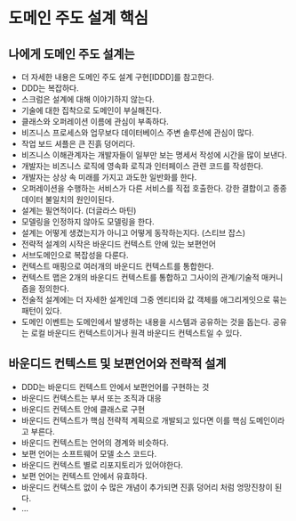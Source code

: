 # 도메인 주도 설계 핵심

## 나에게 도메인 주도 설계는

- 더 자세한 내용은 도메인 주도 설계 구현[IDDD]를 참고한다.
- DDD는 복잡하다.
- 스크럼은 설계에 대해 이야기하지 않는다.
- 기술에 대한 집착으로 도메인이 부실해진다.
- 클래스와 오퍼레이션 이름에 관심이 부족하다.
- 비즈니스 프로세스와 업무보다 데이터베이스 주변 솔루션에 관심이 많다.
- 작업 보드 셔플은 큰 진흙 덩어리다.
- 비즈니스 이해관계자는 개발자들이 일부만 보는 명세서 작성에 시간을 많이 보낸다.
- 개발자는 비즈니스 로직에 영속화 로직과 인터페이스 관련 코드를 작성한다.
- 개발자는 상상 속 미래를 가지고 과도한 일반화를 한다.
- 오퍼레이션을 수행하는 서비스가 다른 서비스를 직접 호출한다. 강한 결합이고 종종 데이터 불일치의 원인이된다.
- 설계는 필연적이다. (더글라스 마틴)
- 모델링을 인정하지 않아도 모델링을 한다.
- 설계는 어떻게 생겼는지가 아니고 어떻게 동작하는지다. (스티브 잡스)
- 전략적 설계의 시작은 바운디드 컨텍스트 안에 있는 보편언어
- 서브도메인으로 복잡성을 다룬다.
- 컨텍스트 매핑으로 여러개의 바운디드 컨텍스트를 통합한다.
- 컨텍스트 맵은 2개의 바운디드 컨텍스트를 통합하고 그사이의 관계/기술적 매커니즘을 정의한다.
- 전술적 설계에는 더 자세한 설계인데 그중 엔티티와 값 객체를 애그리게잇으로 묶는 패턴이 있다.
- 도메인 이벤트는 도메인에서 발생하는 내용을 시스템과 공유하는 것을 돕는다. 공유는 로컬 바운디드 컨텍스트이거나 원격 바운디드 컨텍스트일 수 있다.

## 바운디드 컨텍스트 및 보편언어와 전략적 설계

- DDD는 바운디드 컨텍스트 안에서 보편언어를 구현하는 것
- 바운디드 컨텍스트는 부서 또는 조직과 대응
- 바운디드 컨텍스트 안에 클래스로 구현
- 바운디드 컨텍스트가 핵심 전략적 계획으로 개발되고 있다면 이를 핵심 도메인이라고 부른다.
- 바운디드 컨텍스트는 언어의 경계와 비슷하다.
- 보편 언어는 소프트웨어 모델 소스 코드다.
- 바운디드 컨텍스트 별로 리포지토리가 있어야한다.
- 보편 언어는 컨텍스트 안에서 유효하다.
- 바운디드 컨텍스트 없이 수 많은 개념이 추가되면 진흙 덩어리 처럼 엉망진창이 된다.
- ...
